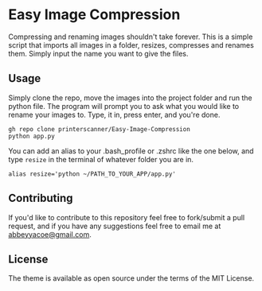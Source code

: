 # Easy Image Compression

Compressing and renaming images shouldn't take forever. This is a simple script that imports all images in a folder, resizes, compresses and renames them. Simply input the name you want to give the files.

## Usage
Simply clone the repo, move the images into the project folder and run the python file. The program will prompt you to ask what you would like to rename your images to.
Type, it in, press enter, and you're done.

```
gh repo clone printerscanner/Easy-Image-Compression
python app.py
```

You can add an alias to your .bash_profile or .zshrc like the one below, and type `resize` in the terminal of whatever folder you are in.

```
alias resize='python ~/PATH_TO_YOUR_APP/app.py'
```
## Contributing
If you'd like to contribute to this repository feel free to fork/submit a pull request, and if you have any suggestions feel free to email me at abbeyyacoe@gmail.com.

## License
The theme is available as open source under the terms of the MIT License.